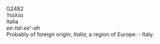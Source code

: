 G2482  
Ἰταλία  
Italia  
*ee-tal-ee‘-ah*  
Probably of foreign origin; *Italia*, a region of Europe: - Italy.  
